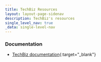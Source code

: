 ```yaml
---
title: TechBiz Resources
layout: layout-page-sidenav
description: TechBiz's resources
single_level_nav: true
_data: single-level-nav
---
```


### Documentation
- [TechBiz documentation](https://docs.developer.tech.gov.sg/docs/techbiz-documentation/#/){:target="_blank"}
